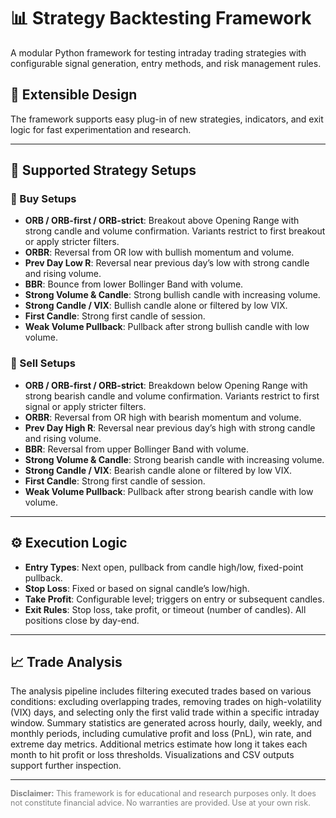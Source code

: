 # 📊 Strategy Backtesting Framework

A modular Python framework for testing intraday trading strategies with configurable signal generation, entry methods, and risk management rules.

## 🔧 Extensible Design

The framework supports easy plug-in of new strategies, indicators, and exit logic for fast experimentation and research.

---

## 🧠 Supported Strategy Setups

### 🔼 Buy Setups
- **ORB / ORB-first / ORB-strict**: Breakout above Opening Range with strong candle and volume confirmation. Variants restrict to first breakout or apply stricter filters.
- **ORBR**: Reversal from OR low with bullish momentum and volume.
- **Prev Day Low R**: Reversal near previous day’s low with strong candle and rising volume.
- **BBR**: Bounce from lower Bollinger Band with volume.
- **Strong Volume & Candle**: Strong bullish candle with increasing volume.
- **Strong Candle / VIX**: Bullish candle alone or filtered by low VIX.
- **First Candle**: Strong first candle of session.
- **Weak Volume Pullback**: Pullback after strong bullish candle with low volume.

### 🔽 Sell Setups
- **ORB / ORB-first / ORB-strict**: Breakdown below Opening Range with strong bearish candle and volume confirmation. Variants restrict to first signal or apply stricter filters.
- **ORBR**: Reversal from OR high with bearish momentum and volume.
- **Prev Day High R**: Reversal near previous day’s high with strong candle and rising volume.
- **BBR**: Reversal from upper Bollinger Band with volume.
- **Strong Volume & Candle**: Strong bearish candle with increasing volume.
- **Strong Candle / VIX**: Bearish candle alone or filtered by low VIX.
- **First Candle**: Strong first candle of session.
- **Weak Volume Pullback**: Pullback after strong bearish candle with low volume.

---

## ⚙️ Execution Logic

- **Entry Types**: Next open, pullback from candle high/low, fixed-point pullback.
- **Stop Loss**: Fixed or based on signal candle’s low/high.
- **Take Profit**: Configurable level; triggers on entry or subsequent candles.
- **Exit Rules**: Stop loss, take profit, or timeout (number of candles). All positions close by day-end.

---

## 📈 Trade Analysis

The analysis pipeline includes filtering executed trades based on various conditions: excluding overlapping trades, removing trades on high-volatility (VIX) days, and selecting only the first valid trade within a specific intraday window. Summary statistics are generated across hourly, daily, weekly, and monthly periods, including cumulative profit and loss (PnL), win rate, and extreme day metrics. Additional metrics estimate how long it takes each month to hit profit or loss thresholds. Visualizations and CSV outputs support further inspection.

---

<p style="font-size: 0.9em; color: gray;">
<b>Disclaimer:</b> This framework is for educational and research purposes only. It does not constitute financial advice. No warranties are provided. Use at your own risk.
</p>

